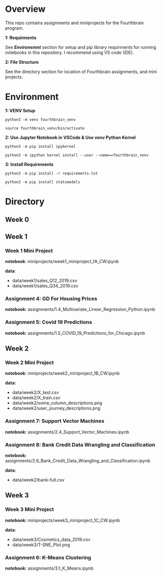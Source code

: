 # Overview

This repo contains assignments and miniprojects for the Fourthbrain program.

**1: Requirments**

See ***Environemnt*** section for setup and pip library requirments for running notebooks in this repository. I recommend using VS code (IDE).

**2: File Structure**

See the directory section for location of Fourthbrain assignments, and mini projects.

# Environment

**1: VENV Setup**

`python3 -m venv fourthbrain_venv`

`source fourthbrain_venv/bin/activate`

**2: Use Jupyter Notebook in VSCode & Use venv Python Kernel**

`python3 -m pip install ipykernel`

`python3 -m ipython kernel install --user --name==fourthbrain_venv`

**3: Install Requirements**

`python3 -m pip install -r requirements.txt`

`python3 -m pip install statsmodels`

# Directory

## Week 0

## Week 1

### Week 1 Mini Project

**notebook**: miniprojects/week1_miniproject_1A_CW.ipynb

**data**:

* data/week1/sales_Q12_2019.csv
* data/week1/sales_Q34_2019.csv

### Assignment 4: GD For Housing Prices

**notebook:** assignments/1.4_Multivariate_Linear_Regression_Python.ipynb

### Assignment 5: Covid 19 Predictions

**notebook:** assignments/1.5_COVID_19_Predictions_for_Chicago.ipynb

## Week 2

### Week 2 Mini Project

**notebook:** miniprojects/week2_miniproject_1B_CW.ipynb

**data:**

* data/week2/X_test.csv
* data/week2/X_train.csv
* data/week2/some_column_descriptions.png
* data/week2/user_journey_descriptions.png

### Assignment 7: Support Vector Machines

**notebook:** assignments/2.4_Support_Vector_Machines.ipynb

### Assignment 8: Bank Credit Data Wrangling and Classification

**notebook:** assignments/2.6_Bank_Credit_Data_Wrangling_and_Classification.ipynb

**data:**

* data/week2/bank-full.csv

## Week 3

### Week 3 Mini Project

**notebook:** miniprojects/week3_miniproject_1C_CW.ipynb

**data:**

* data/week3/Cosmetics_data_2019.csv
* data/week3/T-SNE_Plot.png

### Assignment 6: K-Means Clustering

**notebook:** assignments/3.1_K_Means.ipynb
